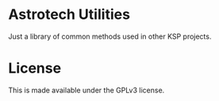 # Astrotech Utilities

Just a library of common methods used in other KSP projects.

# License

This is made available under the GPLv3 license.
